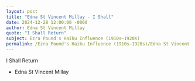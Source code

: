 ```yaml
---
layout: post
title: "Edna St Vincent Millay - I Shall"
date: 2024-12-28 12:00:00 -0000
author: Edna St Vincent Millay
quote: "I Shall Return"
subject: Ezra Pound's Haiku Influence (1910s–1920s)
permalink: /Ezra Pound's Haiku Influence (1910s–1920s)/Edna St Vincent Millay/Edna St Vincent Millay - I Shall
---
```


I Shall Return

- Edna St Vincent Millay

